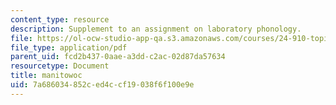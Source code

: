 ```yaml
---
content_type: resource
description: Supplement to an assignment on laboratory phonology.
file: https://ol-ocw-studio-app-qa.s3.amazonaws.com/courses/24-910-topics-in-linguistic-theory-laboratory-phonology-spring-2007/7a686034852ced4ccf19038f6f100e9e_manitowoc.pdf
file_type: application/pdf
parent_uid: fcd2b437-0aae-a3dd-c2ac-02d87da57634
resourcetype: Document
title: manitowoc
uid: 7a686034-852c-ed4c-cf19-038f6f100e9e
---
```

